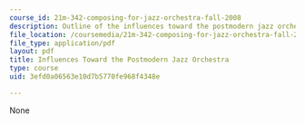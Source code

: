 ```yaml
---
course_id: 21m-342-composing-for-jazz-orchestra-fall-2008
description: Outline of the influences toward the postmodern jazz orchestra.
file_location: /coursemedia/21m-342-composing-for-jazz-orchestra-fall-2008/3efd0a06563e10d7b5770fe968f4348e_postmodern.pdf
file_type: application/pdf
layout: pdf
title: Influences Toward the Postmodern Jazz Orchestra
type: course
uid: 3efd0a06563e10d7b5770fe968f4348e

---
```

None